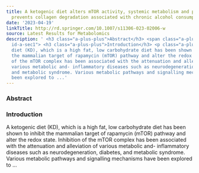 ```yaml
---
title: A ketogenic diet alters mTOR activity, systemic metabolism and potentially
  prevents collagen degradation associated with chronic alcohol consumption in mice
date: '2023-04-19'
linkTitle: http://rd.springer.com/10.1007/s11306-023-02006-w
source: Latest Results for Metabolomics
description: ' <h3 class="a-plus-plus">Abstract</h3> <span class="a-plus-plus abstract-section
  id-a-sec1"> <h3 class="a-plus-plus">Introduction</h3> <p class="a-plus-plus">A ketogenic
  diet (KD), which is a high fat, low carbohydrate diet has been shown to inhibit
  the mammalian target of rapamycin (mTOR) pathway and alter the redox state. Inhibition
  of the mTOR complex has been associated with the attenuation and alleviation of
  various metabolic and- inflammatory diseases such as neurodegeneration, diabetes,
  and metabolic syndrome. Various metabolic pathways and signalling mechanisms have
  been explored to ...'
---
```

 <h3 class="a-plus-plus">Abstract</h3> <span class="a-plus-plus abstract-section id-a-sec1"> <h3 class="a-plus-plus">Introduction</h3> <p class="a-plus-plus">A ketogenic diet (KD), which is a high fat, low carbohydrate diet has been shown to inhibit the mammalian target of rapamycin (mTOR) pathway and alter the redox state. Inhibition of the mTOR complex has been associated with the attenuation and alleviation of various metabolic and- inflammatory diseases such as neurodegeneration, diabetes, and metabolic syndrome. Various metabolic pathways and signalling mechanisms have been explored to ...